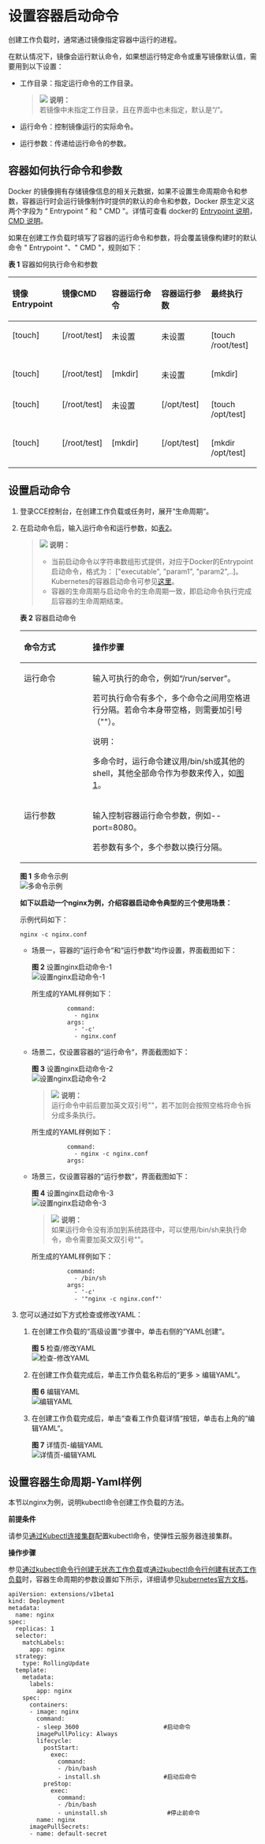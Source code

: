 # 设置容器启动命令<a name="cce_01_0008"></a>

创建工作负载时，通常通过镜像指定容器中运行的进程。

在默认情况下，镜像会运行默认命令，如果想运行特定命令或重写镜像默认值，需要用到以下设置：

-   工作目录：指定运行命令的工作目录。

    >![](public_sys-resources/icon-note.gif) **说明：**   
    >若镜像中未指定工作目录，且在界面中也未指定，默认是“/”。  

-   运行命令：控制镜像运行的实际命令。
-   运行参数：传递给运行命令的参数。

## 容器如何执行命令和参数<a name="section913591582414"></a>

Docker 的镜像拥有存储镜像信息的相关元数据，如果不设置生命周期命令和参数，容器运行时会运行镜像制作时提供的默认的命令和参数，Docker 原生定义这两个字段为 “  Entrypoint ” 和 "  CMD "。详情可查看 docker的  [Entrypoint 说明](https://docs.docker.com/engine/reference/builder/#/entrypoint)，[CMD 说明](https://docs.docker.com/engine/reference/builder/#/cmd)。

如果在创建工作负载时填写了容器的运行命令和参数，将会覆盖镜像构建时的默认命令 " Entrypoint "、" CMD "，规则如下：

**表 1** 容器如何执行命令和参数

<a name="table4833929202611"></a>
<table><thead align="left"><tr id="row1683442952610"><th class="cellrowborder" valign="top" width="20%" id="mcps1.2.6.1.1"><p id="p17834192919269"><a name="p17834192919269"></a><a name="p17834192919269"></a>镜像 Entrypoint</p>
</th>
<th class="cellrowborder" valign="top" width="20%" id="mcps1.2.6.1.2"><p id="p168345294268"><a name="p168345294268"></a><a name="p168345294268"></a>镜像CMD</p>
</th>
<th class="cellrowborder" valign="top" width="20%" id="mcps1.2.6.1.3"><p id="p283416297265"><a name="p283416297265"></a><a name="p283416297265"></a>容器运行命令</p>
</th>
<th class="cellrowborder" valign="top" width="20%" id="mcps1.2.6.1.4"><p id="p583412914264"><a name="p583412914264"></a><a name="p583412914264"></a>容器运行参数</p>
</th>
<th class="cellrowborder" valign="top" width="20%" id="mcps1.2.6.1.5"><p id="p198341629182620"><a name="p198341629182620"></a><a name="p198341629182620"></a>最终执行</p>
</th>
</tr>
</thead>
<tbody><tr id="row283622962618"><td class="cellrowborder" valign="top" width="20%" headers="mcps1.2.6.1.1 "><p id="p583642920263"><a name="p583642920263"></a><a name="p583642920263"></a>[touch]</p>
</td>
<td class="cellrowborder" valign="top" width="20%" headers="mcps1.2.6.1.2 "><p id="p128361129162616"><a name="p128361129162616"></a><a name="p128361129162616"></a>[/root/test]</p>
</td>
<td class="cellrowborder" valign="top" width="20%" headers="mcps1.2.6.1.3 "><p id="p15836162952619"><a name="p15836162952619"></a><a name="p15836162952619"></a>未设置</p>
</td>
<td class="cellrowborder" valign="top" width="20%" headers="mcps1.2.6.1.4 "><p id="p18836529172618"><a name="p18836529172618"></a><a name="p18836529172618"></a>未设置</p>
</td>
<td class="cellrowborder" valign="top" width="20%" headers="mcps1.2.6.1.5 "><p id="p1836132922617"><a name="p1836132922617"></a><a name="p1836132922617"></a>[touch /root/test]</p>
</td>
</tr>
<tr id="row283662932612"><td class="cellrowborder" valign="top" width="20%" headers="mcps1.2.6.1.1 "><p id="p3836229172615"><a name="p3836229172615"></a><a name="p3836229172615"></a>[touch]</p>
</td>
<td class="cellrowborder" valign="top" width="20%" headers="mcps1.2.6.1.2 "><p id="p18836142932613"><a name="p18836142932613"></a><a name="p18836142932613"></a>[/root/test]</p>
</td>
<td class="cellrowborder" valign="top" width="20%" headers="mcps1.2.6.1.3 "><p id="p1183602917269"><a name="p1183602917269"></a><a name="p1183602917269"></a>[mkdir]</p>
</td>
<td class="cellrowborder" valign="top" width="20%" headers="mcps1.2.6.1.4 "><p id="p983642982611"><a name="p983642982611"></a><a name="p983642982611"></a>未设置</p>
</td>
<td class="cellrowborder" valign="top" width="20%" headers="mcps1.2.6.1.5 "><p id="p1183612293269"><a name="p1183612293269"></a><a name="p1183612293269"></a>[mkdir]</p>
</td>
</tr>
<tr id="row9836152912618"><td class="cellrowborder" valign="top" width="20%" headers="mcps1.2.6.1.1 "><p id="p167981050113418"><a name="p167981050113418"></a><a name="p167981050113418"></a>[touch]</p>
</td>
<td class="cellrowborder" valign="top" width="20%" headers="mcps1.2.6.1.2 "><p id="p17837142972617"><a name="p17837142972617"></a><a name="p17837142972617"></a>[/root/test]</p>
</td>
<td class="cellrowborder" valign="top" width="20%" headers="mcps1.2.6.1.3 "><p id="p168379292269"><a name="p168379292269"></a><a name="p168379292269"></a>未设置</p>
</td>
<td class="cellrowborder" valign="top" width="20%" headers="mcps1.2.6.1.4 "><p id="p1583702911260"><a name="p1583702911260"></a><a name="p1583702911260"></a>[/opt/test]</p>
</td>
<td class="cellrowborder" valign="top" width="20%" headers="mcps1.2.6.1.5 "><p id="p58371729182613"><a name="p58371729182613"></a><a name="p58371729182613"></a>[touch /opt/test]</p>
</td>
</tr>
<tr id="row16837172972617"><td class="cellrowborder" valign="top" width="20%" headers="mcps1.2.6.1.1 "><p id="p138691301355"><a name="p138691301355"></a><a name="p138691301355"></a>[touch]</p>
</td>
<td class="cellrowborder" valign="top" width="20%" headers="mcps1.2.6.1.2 "><p id="p208371129182610"><a name="p208371129182610"></a><a name="p208371129182610"></a>[/root/test]</p>
</td>
<td class="cellrowborder" valign="top" width="20%" headers="mcps1.2.6.1.3 "><p id="p1283715298267"><a name="p1283715298267"></a><a name="p1283715298267"></a>[mkdir]</p>
</td>
<td class="cellrowborder" valign="top" width="20%" headers="mcps1.2.6.1.4 "><p id="p544733220362"><a name="p544733220362"></a><a name="p544733220362"></a>[/opt/test]</p>
</td>
<td class="cellrowborder" valign="top" width="20%" headers="mcps1.2.6.1.5 "><p id="p20837112917262"><a name="p20837112917262"></a><a name="p20837112917262"></a>[mkdir /opt/test]</p>
</td>
</tr>
</tbody>
</table>

## 设置启动命令<a name="section16375562215"></a>

1.  登录CCE控制台，在创建工作负载或任务时，展开“生命周期“。
2.  在启动命令后，输入运行命令和运行参数，如[表2](#table15533234825)。

    >![](public_sys-resources/icon-note.gif) **说明：**   
    >-   当前启动命令以字符串数组形式提供，对应于Docker的Entrypoint启动命令，格式为： \["executable", "param1", "param2",..\]。Kubernetes的容器启动命令可参见[这里](https://kubernetes.io/docs/tasks/inject-data-application/define-command-argument-container/#running-a-command-in-a-shell)。  
    >-   容器的生命周期与启动命令的生命周期一致，即启动命令执行完成后容器的生命周期结束。  

    **表 2**  容器启动命令

    <a name="table15533234825"></a>
    <table><thead align="left"><tr id="row85331634326"><th class="cellrowborder" valign="top" width="28.999999999999996%" id="mcps1.2.3.1.1"><p id="p18442342527"><a name="p18442342527"></a><a name="p18442342527"></a>命令方式</p>
    </th>
    <th class="cellrowborder" valign="top" width="71%" id="mcps1.2.3.1.2"><p id="p1444519421210"><a name="p1444519421210"></a><a name="p1444519421210"></a>操作步骤</p>
    </th>
    </tr>
    </thead>
    <tbody><tr id="row65339348218"><td class="cellrowborder" valign="top" width="28.999999999999996%" headers="mcps1.2.3.1.1 "><p id="p353573415215"><a name="p353573415215"></a><a name="p353573415215"></a>运行命令</p>
    </td>
    <td class="cellrowborder" valign="top" width="71%" headers="mcps1.2.3.1.2 "><p id="p853515342215"><a name="p853515342215"></a><a name="p853515342215"></a>输入可执行的命令，例如<span class="parmvalue" id="parmvalue429111315417"><a name="parmvalue429111315417"></a><a name="parmvalue429111315417"></a>“/run/server”</span>。</p>
    <p id="p2595134133217"><a name="p2595134133217"></a><a name="p2595134133217"></a>若可执行命令有多个，多个命令之间用空格进行分隔。若命令本身带空格，则需要加引号（""）。</p>
    <div class="note" id="note11952193619513"><a name="note11952193619513"></a><a name="note11952193619513"></a><span class="notetitle"> 说明： </span><div class="notebody"><p id="p1795213665120"><a name="p1795213665120"></a><a name="p1795213665120"></a>多命令时，运行命令建议用/bin/sh或其他的shell，其他全部命令作为参数来传入，如<a href="#fig18867161119">图1</a>。</p>
    </div></div>
    </td>
    </tr>
    <tr id="row85351342022"><td class="cellrowborder" valign="top" width="28.999999999999996%" headers="mcps1.2.3.1.1 "><p id="p165351342212"><a name="p165351342212"></a><a name="p165351342212"></a>运行参数</p>
    </td>
    <td class="cellrowborder" valign="top" width="71%" headers="mcps1.2.3.1.2 "><p id="p74728683919"><a name="p74728683919"></a><a name="p74728683919"></a>输入控制容器运行命令参数，例如--port=8080。</p>
    <p id="p10535163420216"><a name="p10535163420216"></a><a name="p10535163420216"></a>若参数有多个，多个参数以换行分隔。</p>
    </td>
    </tr>
    </tbody>
    </table>

    **图 1**  多命令示例<a name="fig18867161119"></a>  
    ![](figures/多命令示例.png "多命令示例")

    **如下以启动一个nginx为例，介绍容器启动命令典型的三个使用场景：**

    示例代码如下：

    ```
    nginx -c nginx.conf
    ```

    -   场景一，容器的“运行命令“和“运行参数“均作设置，界面截图如下：

        **图 2**  设置nginx启动命令-1<a name="fig15894345145911"></a>  
        ![](figures/设置nginx启动命令-1.png "设置nginx启动命令-1")

        所生成的YAML样例如下：

        ```
                  command:
                    - nginx
                  args:
                    - '-c'
                    - nginx.conf
        ```

    -   场景二，仅设置容器的“运行命令“，界面截图如下：

        **图 3**  设置nginx启动命令-2<a name="fig152912552617"></a>  
        ![](figures/设置nginx启动命令-2.png "设置nginx启动命令-2")

        >![](public_sys-resources/icon-note.gif) **说明：**   
        >运行命令中前后要加英文双引号""，若不加则会按照空格将命令拆分成多条执行。  

        所生成的YAML样例如下：

        ```
                  command:
                    - nginx -c nginx.conf
                  args:
        ```

    -   场景三，仅设置容器的“运行参数“，界面截图如下：

        **图 4**  设置nginx启动命令-3<a name="fig4191056173112"></a>  
        ![](figures/设置nginx启动命令-3.png "设置nginx启动命令-3")

        >![](public_sys-resources/icon-note.gif) **说明：**   
        >如果运行命令没有添加到系统路径中，可以使用/bin/sh来执行命令，命令需要加英文双引号""。  

        所生成的YAML样例如下：

        ```
                  command:
                    - /bin/sh
                  args:
                    - '-c'
                    - '"nginx -c nginx.conf"'
        ```


3.  您可以通过如下方式检查或修改YAML：
    1.  在创建工作负载的“高级设置“步骤中，单击右侧的“YAML创建“。

        **图 5**  检查/修改YAML<a name="fig1441425219418"></a>  
        ![](figures/检查-修改YAML.png "检查-修改YAML")

    2.  在创建工作负载完成后，单击工作负载名称后的“更多 \> 编辑YAML“。

        **图 6**  编辑YAML<a name="fig17685174865618"></a>  
        ![](figures/编辑YAML.png "编辑YAML")

    3.  在创建工作负载完成后，单击“查看工作负载详情“按钮，单击右上角的“编辑YAML“。

        **图 7**  详情页-编辑YAML<a name="fig119824493463"></a>  
        ![](figures/详情页-编辑YAML.png "详情页-编辑YAML")



## 设置容器生命周期-Yaml样例<a name="section151181981167"></a>

本节以nginx为例，说明kubectl命令创建工作负载的方法。

**前提条件**

请参见[通过Kubectl连接集群](通过Kubectl连接集群.md)配置kubectl命令，使弹性云服务器连接集群。

**操作步骤**

参见[通过kubectl命令行创建无状态工作负载](创建无状态工作负载.md#section155246177178)或[通过kubectl命令行创建有状态工作负载](创建有状态工作负载.md#section113441881214)时，容器生命周期的参数设置如下所示，详细请参见[kubernetes官方文档](https://kubernetes.io/docs/concepts/workloads/pods/init-containers/)。

```
apiVersion: extensions/v1beta1
kind: Deployment
metadata:
  name: nginx
spec:
  replicas: 1
  selector:
    matchLabels:
      app: nginx
  strategy:
    type: RollingUpdate
  template:
    metadata:
      labels:
        app: nginx
    spec:
      containers:
      - image: nginx 
        command:
        - sleep 3600                        #启动命令
        imagePullPolicy: Always
        lifecycle:
          postStart:
            exec:
              command:
              - /bin/bash
              - install.sh                  #启动后命令
          preStop:
            exec:
              command:
              - /bin/bash
              - uninstall.sh                 #停止前命令
        name: nginx
      imagePullSecrets:
      - name: default-secret
```

